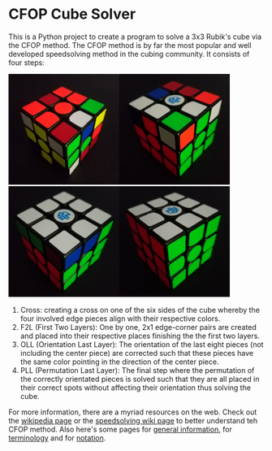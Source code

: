 # CFOP Cube Solver
This is a Python project to create a program to solve a 3x3 Rubik's cube via the CFOP method. The CFOP method is by far the most popular and well developed speedsolving method in the cubing community. It consists of four steps:

<img title="Cross" src="https://github.com/crumpstrr33/CFOP-cube-solver/blob/master/pics/before_f2l.jpg?raw=true" width="218" height="218"><img title="F2L" src="https://github.com/crumpstrr33/CFOP-cube-solver/blob/master/pics/before_oll.jpg?raw=true" width="218" height="218"><img title="OLL" src="https://github.com/crumpstrr33/CFOP-cube-solver/blob/master/pics/before_pll.jpg?raw=true" width="218" height="218"><img title="PLL" src="https://github.com/crumpstrr33/CFOP-cube-solver/blob/master/pics/solved.jpg?raw=true" width="218" height="218">

1. Cross: creating a cross on one of the six sides of the cube whereby the four involved edge pieces align with their respective colors. 
2. F2L (First Two Layers): One by one, 2x1 edge-corner pairs are created and placed into their respective places finishing the the first two layers.
3. OLL (Orientation Last Layer): The orientation of the last eight pieces (not including the center piece) are corrected such that these pieces have the same color pointing in the direction of the center piece.
4. PLL (Permutation Last Layer): The final step where the permutation of the correctly orientated pieces is solved such that they are all placed in their correct spots without affecting their orientation thus solving the cube.

For more information, there are a myriad resources on the web. Check out the [wikipedia page](https://en.wikipedia.org/wiki/CFOP_Method) or the [speedsolving wiki page](https://www.speedsolving.com/wiki/index.php/CFOP) to better understand teh CFOP method. Also here's some pages for [general information](https://www.speedsolving.com/wiki/index.php/General_Information), for [terminology](https://www.speedsolving.com/wiki/index.php/Category:Terminology) and for [notation](https://www.speedsolving.com/wiki/index.php/3x3x3_notation).
